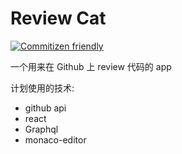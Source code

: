 # Review Cat

[![Commitizen friendly](https://img.shields.io/badge/commitizen-friendly-brightgreen.svg)](http://commitizen.github.io/cz-cli/)

一个用来在 Github 上 review 代码的 app

计划使用的技术:

- github api
- react
- Graphql
- monaco-editor
